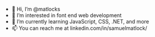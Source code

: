 - 👋 Hi, I’m @matlocks
- 👀 I’m interested in font end web development
- 🌱 I’m currently learning JavaScript, CSS, .NET, and more
- 📫 You can reach me at linkedin.com/in/samuelmatlock/

<!---
matlocks/matlocks is a ✨ special ✨ repository because its `README.md` (this file) appears on your GitHub profile.
You can click the Preview link to take a look at your changes.
--->
